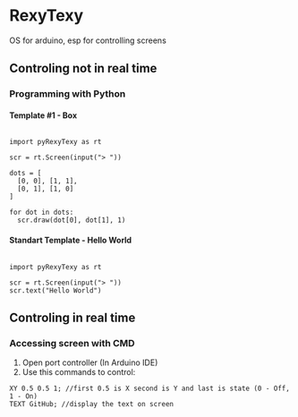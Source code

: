 # RexyTexy
OS for arduino, esp for controlling screens
## Controling not in real time
### Programming with Python
#### Template #1 - Box
```python3

import pyRexyTexy as rt

scr = rt.Screen(input("> "))

dots = [
  [0, 0], [1, 1],
  [0, 1], [1, 0]
]

for dot in dots:
  scr.draw(dot[0], dot[1], 1)
```
#### Standart Template - Hello World
```python3

import pyRexyTexy as rt

scr = rt.Screen(input("> "))
scr.text("Hello World")

```
## Controling in real time
### Accessing screen with CMD
1. Open port controller (In Arduino IDE)
2. Use this commands to control:
```
XY 0.5 0.5 1; //first 0.5 is X second is Y and last is state (0 - Off, 1 - On)
TEXT GitHub; //display the text on screen
```

